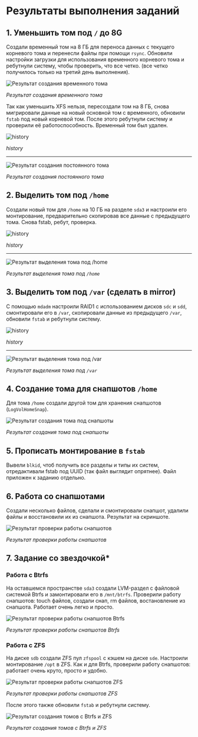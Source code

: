 # Результаты выполнения заданий

## 1. Уменьшить том под `/` до 8G
Создали временный том на 8 ГБ для переноса данных с текущего корневого тома и перенесли файлы при помощи `rsync`. Обновили настройки загрузки для использования временного корневого тома и ребутнули систему, чтобы проверить, что все четко. (все четко получилось только на третий день выполнения).

![Результат создания временного тома](screens/1.png)

*Результат создания временного тома*


Так как уменьшить XFS нельзя, пересоздали том на 8 ГБ, снова мигрировали данные на новый основной том с временного, обновили `fstab` под новый корневой том. После этого ребутнули систему и проверили её работоспособность. Временный том был удален.

![history](screens/1_2.png)

*history*

---

![Результат создания постоянного тома](screens/1_3.png)

*Результат создания постоянного тома*


## 2. Выделить том под `/home`
Создали новый том для `/home` на 10 ГБ на разделе `sda3` и настроили его монтирование, предварительно скопировав все данные с предыдущего тома. Снова fstab, ребут, проверка.

![history](screens/2.png)

*history*

---

![Результат выделения тома под `/home`](screens/2_1.png)

*Результат выделения тома под `/home`*


## 3. Выделить том под `/var` (сделать в mirror)
С помощью `mdadm` настроили RAID1 с использованием дисков `sdc` и `sdd`, смонтировали его в `/var`, скопировали данные из предыдущего `/var`, обновили `fstab` и ребутнули систему.

![history](screens/3_1.png)

*history*

---

![Результат выделения тома под `/var`](screens/3.png)

*Результат выделения тома под `/var`*


## 4. Создание тома для снапшотов `/home`
Для тома `/home` создали другой том для хранения снапшотов (`LogVolHomeSnap`).

![Результат создания тома под снапшоты](screens/4.png)

*Результат создания тома под снапшоты*


## 5. Прописать монтирование в `fstab`
Вывели `blkid`, чтоб получить все разделы и типы их систем, отредактивали fstab под UUID (так файл выглядит опрятнее). Файл приложен к заданию отдельно.

## 6. Работа со снапшотами
Создали несколько файлов, сделали и смонтировали снапшот, удалили файлы и восстановили их из снапшота. Результат на скриншоте.

![Результат проверки работы снапшотов](screens/6.png)

*Результат проверки работы снапшотов*


## 7. Задание со звездочкой*

### Работа с Btrfs
На оставшемся пространстве `sda3` создали LVM-раздел с файловой системой Btrfs и замонтировали его в `/mnt/btrfs`. Проверили работу снапшотов: touch файлов, создали снап, rm файлов, востановление из снапшота. Работает очень легко и просто.

![Результат проверки работы снапшотов Btrfs](screens/7.png)

*Результат проверки работы снапшотов Btrfs*


### Работа с ZFS
На диске `sdb` создали ZFS пул `zfspool` с кэшем на диске `sde`. Настроили монтирование `/opt` в ZFS. Как и для Btrfs, проверили работу снапшотов: работает очень круто, просто и удобно.

![Результат проверки работы снапшотов ZFS](screens/7_1.png)

*Результат проверки работы снапшотов ZFS*


После этого также обновили `fstab` и ребутнули систему.

![Результат создания томов с Btrfs и ZFS](screens/7_2.png)

*Результат создания томов с Btrfs и ZFS*
